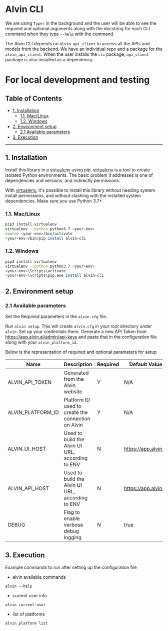 # Alvin CLI


We are using `Typer` in the background and the user will be able to see the required and optional arguments along with the docstring for each CLI command when they type `--help` with the command.


The Alvin CLI depends on `alvin_api_client` to access all the APIs and models from the backend. We have an individual repo and a package for the `alvin_api_client`.
When the user installs the `cli` package, `api_client` package is also installed as a dependency. 


# For local development and testing

<!--
  ⚠️ DO NOT UPDATE THE TABLE OF CONTENTS MANUALLY ️️⚠️
  run `npx markdown-toc -i README.md`.

  Please stick to 80-character line wraps as much as you can.
-->

## Table of Contents

<!-- toc -->

- [1. Installation](#1-installation)
  * [1.1. Mac/Linux](#11-maclinux)
  * [1.2. Windows](#12-windows)
- [2. Environment setup](#2-environment-setup)
  * [2.1 Available parameters](#21-available-parameters)
- [3. Execution](#3-execution)

<!-- tocstop -->

-----

## 1. Installation

Install this library in a [virtualenv][1] using pip. [virtualenv][1] is a tool to
create isolated Python environments. The basic problem it addresses is one of
dependencies and versions, and indirectly permissions.

With [virtualenv][1], it's possible to install this library without needing system
install permissions, and without clashing with the installed system
dependencies. Make sure you use Python 3.7+.


### 1.1. Mac/Linux

```bash
pip3 install virtualenv
virtualenv --python python3.7 <your-env>
source <your-env>/bin/activate
<your-env>/bin/pip install alvin-cli
```

### 1.2. Windows

```bash
pip3 install virtualenv
virtualenv --python python3.7 <your-env>
<your-env>\Scripts\activate
<your-env>\Scripts\pip.exe install alvin-cli
```


## 2. Environment setup

### 2.1 Available parameters

Set the Required parameters in the `alvin.cfg` file.

Run `alvin setup`. This will create `alvin.cfg` in your root directory under `alvin`. 
Set up your credentials there. Generate a new API Token from https://app.alvin.ai/admin/api-keys and paste that in the configuration file along with your `alvin_platform_id`.

Below is the representation of required and optional parameters for setup

| Name              | Description                                        | Required | Default Value        | Sample Value                                 |
| -------------     |----------------------------------------------------| -------- | ------------         | ------------                                 |
| ALVIN_API_TOKEN   | Generated from the Alvin website                   | Y        | N/A                  | HhiE6LbAAOZf-Xn9Pa4MdiC-KgR4W1OuWYsGWeO8OO0= |
| ALVIN_PLATFORM_ID | Platform ID used to create the connection on Alvin | Y        | N/A                  | alv                                          |
| ALVIN_UI_HOST     | Used to build the Alvin UI URL, according to ENV   | N        | https://app.alvin.ai | https://app.alvin.ai                         |
| ALVIN_API_HOST    | Used to build the Alvin UI URL, according to ENV   | N        | https://app.alvin.ai | https://app.alvin.ai                         |
| DEBUG             | Flag to enable verbose debug logging               | N        | true                 | true                                         |


## 3. Execution

Example commands to run after setting up the configuration file

- alvin available commands
```
alvin --help
```

- current user info

```
alvin current-user
```

- list of platforms

```
alvin platform list
```

[1]: https://virtualenv.pypa.io/en/latest/
[2]: https://img.shields.io/pypi/v/alvin-cli.svg
[3]: https://pypi.org/project/alvin-cli-new/
